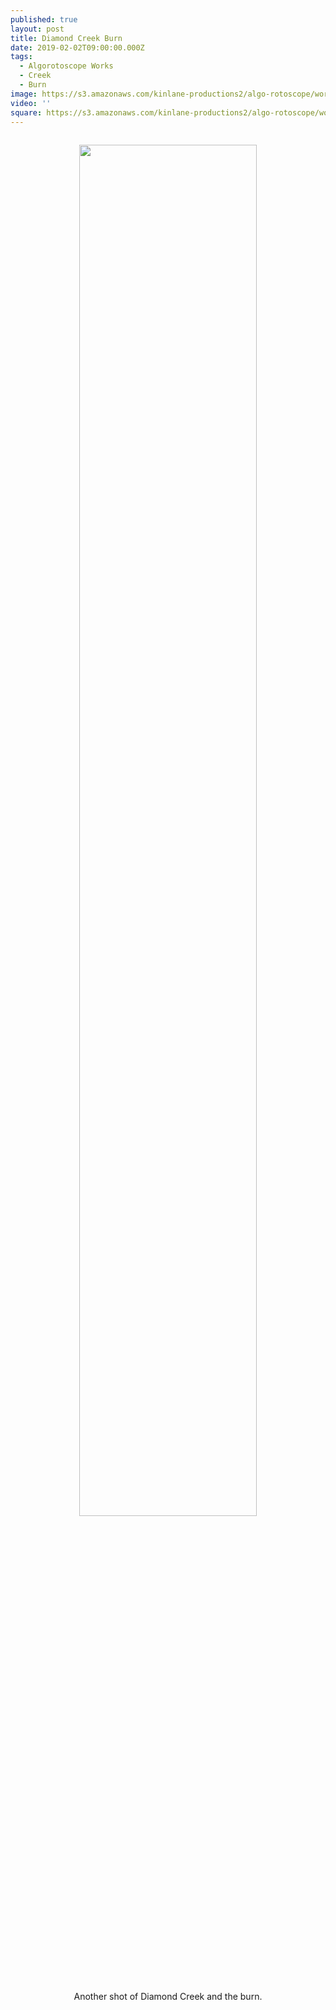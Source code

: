 ```yaml
---
published: true
layout: post
title: Diamond Creek Burn
date: 2019-02-02T09:00:00.000Z
tags:
  - Algorotoscope Works
  - Creek
  - Burn
image: https://s3.amazonaws.com/kinlane-productions2/algo-rotoscope/working/diamond-creek-burn.jpg
video: ''
square: https://s3.amazonaws.com/kinlane-productions2/algo-rotoscope/working/diamond-creek-burn-square.jpg
---
```

<p align="center"><img src="{{ page.image }}" width="75%" style="padding: 15px;" /></p>
<center>Another shot of Diamond Creek and the burn.</center>
